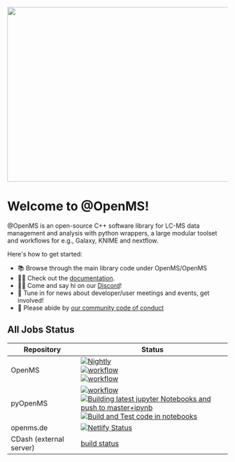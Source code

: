 <p align="center">
<picture>
  <source media="(prefers-color-scheme: dark)" height="400" width="600" srcset="https://raw.githubusercontent.com/OpenMS/images/master/logos/FinalLogo_Nov2024_Versions-02.svg"/>
  <source media="(prefers-color-scheme: light)" height="400" width="600" srcset="https://raw.githubusercontent.com/OpenMS/images/master/logos/FinalLogo_Nov2024_Versions-01.svg"/>
  <img src="https://raw.githubusercontent.com/OpenMS/images/master/logos/FinalLogo_Nov2024_Versions-01.svg"/>
</picture>
</p>

# Welcome to @OpenMS!

@OpenMS is an open-source C++ software library for LC-MS data management and analysis with python wrappers, a large modular toolset and workflows for e.g., Galaxy, KNIME and nextflow.

Here's how to get started:

- 📚 Browse through the main library code under OpenMS/OpenMS
- 👩‍💻 Check out the [documentation](https://www.openms.de/documentation).
- 🙋‍♀️ Come and say hi on our [Discord](https://discord.gg/wcWETcAkvS)!
- 🍿 Tune in for news about developer/user meetings and events, get involved!
- 🌈 Please abide by [our community code of conduct](https://github.com/OpenMS/OpenMS/blob/develop/CODE_OF_CONDUCT.md)

## All Jobs Status

| Repository | Status |
| ------------- | ------------- |
| OpenMS | [![Nightly ](https://github.com/OpenMS/OpenMS/actions/workflows/openms_ci_matrix_full.yml/badge.svg?branch=nightly)](https://github.com/OpenMS/OpenMS/actions/workflows/openms_ci_matrix_full.yml?query=branch%3Anightly)<br>[![workflow](https://github.com/OpenMS/OpenMS/actions/workflows/containerdeploy.yml/badge.svg?branch=nightly)](https://github.com/OpenMS/OpenMS/actions/workflows/containerdeploy.yml)<br>[![workflow](https://github.com/OpenMS/OpenMS/actions/workflows/pyopenms-wheels.yml/badge.svg?branch=nightly)](https://github.com/OpenMS/OpenMS/actions/workflows/pyopenms-wheels.yml)|
| pyOpenMS | [![workflow](https://github.com/OpenMS/pyopenms-docs/actions/workflows/test-notebooks.yml/badge.svg)](https://github.com/OpenMS/pyopenms-docs/actions/workflows/test-notebooks.yml)<br>[![Building latest jupyter Notebooks and push to master+ipynb](https://github.com/OpenMS/pyopenms-docs/actions/workflows/build-push-notebooks.yaml/badge.svg)](https://github.com/OpenMS/pyopenms-docs/actions/workflows/build-push-notebooks.yaml)<br>[![Build and Test code in notebooks](https://github.com/OpenMS/pyopenms-docs/actions/workflows/test-pr.yaml/badge.svg)](https://github.com/OpenMS/pyopenms-docs/actions/workflows/test-pr.yaml)|
| openms.de | [![Netlify Status](https://api.netlify.com/api/v1/badges/27d12e04-2f3d-4b06-b08c-106244fd37e2/deploy-status)](https://app.netlify.com/sites/openms/deploys) |
| CDash (external server) | [build status](https://cdash.openms.de/index.php?project=OpenMS) |


